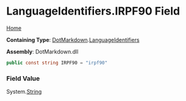 # LanguageIdentifiers\.IRPF90 Field

[Home](../../../README.md)

**Containing Type**: [DotMarkdown](../../README.md)\.[LanguageIdentifiers](../README.md)

**Assembly**: DotMarkdown\.dll

```csharp
public const string IRPF90 = "irpf90"
```

### Field Value

System\.[String](https://docs.microsoft.com/en-us/dotnet/api/system.string)